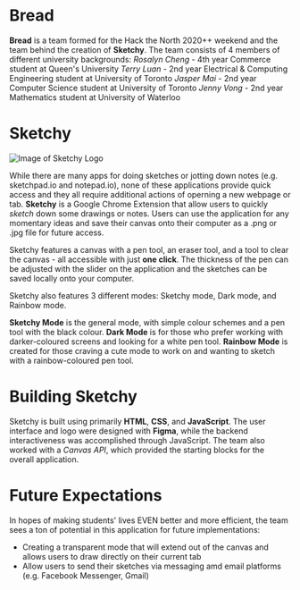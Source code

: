# Bread
**Bread** is a team formed for the Hack the North 2020++ weekend and the team behind the creation of **Sketchy**. The team consists of 4 members of different university backgrounds:
*Rosalyn Cheng* - 4th year Commerce student at Queen's University
*Terry Luan* - 2nd year Electrical & Computing Engineering student at University of Toronto
*Jasper Mai* - 2nd year Computer Science student at University of Toronto
*Jenny Vong* - 2nd year Mathematics student at University of Waterloo


# Sketchy
![Image of Sketchy Logo](https://github.com/terryluan12/bread/blob/main/sketchy/images/LOGO.png)

While there are many apps for doing sketches or jotting down notes (e.g. sketchpad.io and notepad.io), none of these applications provide quick access and they all require additional actions of operning a new webpage or tab. **Sketchy** is a Google Chrome Extension that allow users to quickly *sketch* down some drawings or notes. Users can use the application for any momentary ideas and save their canvas onto their computer as a .png or .jpg file for future access. 

Sketchy features a canvas with a pen tool, an eraser tool, and a tool to clear the canvas - all accessible with just **one click**. The thickness of the pen can be adjusted with the slider on the application and the sketches can be saved locally onto your computer.

Sketchy also features 3 different modes: Sketchy mode, Dark mode, and Rainbow mode. 

**Sketchy Mode** is the general mode, with simple colour schemes and a pen tool with the black colour.
**Dark Mode** is for those who prefer working with darker-coloured screens and looking for a white pen tool.
**Rainbow Mode** is created for those craving a cute mode to work on and wanting to sketch with a rainbow-coloured pen tool.


# Building Sketchy
Sketchy is built using primarily **HTML**, **CSS**, and **JavaScript**. The user interface and logo were designed with **Figma**, while the backend interactiveness was accomplished through JavaScript. The team also worked with a *Canvas API*, which provided the starting blocks for the overall application.


# Future Expectations
In hopes of making students' lives EVEN better and more efficient, the team sees a ton of potential in this application for future implementations:
* Creating a transparent mode that will extend out of the canvas and allows users to draw directly on their current tab
* Allow users to send their sketches via messaging amd email platforms (e.g. Facebook Messenger, Gmail)
